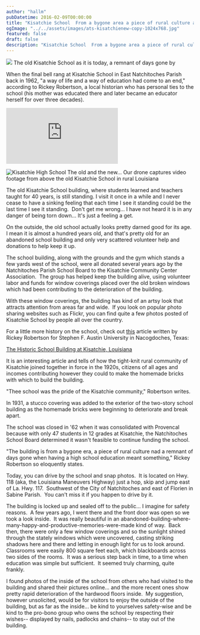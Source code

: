 ```yaml
---
author: "hallm"
pubDatetime: 2016-02-09T00:00:00
title: "Kisatchie School  From a bygone area a piece of rural culture and a remnant of days gone by"
ogImage: "../../assets/images/ats-kisatchienew-copy-1024x768.jpg"
featured: false
draft: false
description: "Kisatchie School  From a bygone area a piece of rural culture and a remnant of days gone by"
---
```


![](@assets/images/ats-kisatchienew-copy.jpg) The old Kisatchie School as it is today, a remnant of days gone by

When the final bell rang at Kisatchie School in East Natchitoches Parish back in 1962, "a way of life and a way of education had come to an end," according to Rickey Robertson, a local historian who has personal ties to the school (his mother was educated there and later became an educator herself for over three decades).

<iframe class="w-full aspect-video" src="https://www.youtube.com/embed/uQCuL6mRkWM" title="YouTube video player" frameborder="0" allow="accelerometer; autoplay; clipboard-write; encrypted-media; gyroscope; picture-in-picture; web-share" allowfullscreen></iframe>

<!--more-->

![Kisatchie High School](@assets/images/ats-kisatchienew4-copy.jpg) The old and the new... Our drone captures video footage from above the old Kisatchie School in rural Louisiana

The old Kisatchie School building, where students learned and teachers taught for 40 years, is still standing.  I visit it once in a while and I never cease to have a sinking feeling that each time I see it standing could be the last time I see it standing.  Don't get me wrong... I have not heard it is in any danger of being torn down... It's just a feeling a get.

On the outside, the old school actually looks pretty darned good for its age.  I mean it is almost a hundred years old, and that's pretty old for an abandoned school building and only very scattered volunteer help and donations to help keep it up.

The school building, along with the grounds and the gym which stands a few yards west of the school, were all donated several years ago by the Natchitoches Parish School Board to the Kisatchie Community Center Association.  The group has helped keep the building alive, using volunteer labor and funds for window coverings placed over the old broken windows which had been contributing to the deterioration of the building.

With these window coverings, the building has kind of an artsy look that attracts attention from areas far and wide.  If you look on popular photo sharing websites such as Flickr, you can find quite a few photos posted of Kisatchie School by people all over the country.

For a little more history on the school, check out [this](http://www.sfasu.edu/heritagecenter/7774.asp) article written by Rickey Robertson for Stephen F. Austin University in Nacogdoches, Texas:

[The Historic School Building at Kisatchie, Louisiana](http://www.sfasu.edu/heritagecenter/7774.asp)

It is an interesting article and tells of how the tight-knit rural community of Kisatchie joined together in force in the 1920s, citizens of all ages and incomes contributing however they could to make the homemade bricks with which to build the building.

"Thee school was the pride of the Kisatchie community," Robertson writes.

In 1931, a stucco covering was added to the exterior of the two-story school building as the homemade bricks were beginning to deteriorate and break apart.

The school was closed in '62 when it was consolidated with Provencal because with only 47 students in 12 grades at Kisatchie, the Natchitoches School Board determined it wasn't feasible to continue funding the school.

"The building is from a bygone era, a piece of rural culture nad a remnant of days gone when having a high school education meant something," Rickey Robertson so eloquently states.

Today, you can drive by the school and snap photos.  It is located on Hwy. 118 (aka, the Louisiana Maneuvers Highway) just a hop, skip and jump east of La. Hwy. 117.  Southwest of the City of Natchitoches and east of Florien in Sabine Parish.  You can't miss it if you happen to drive by it.

The building is locked up and sealed off to the public... I imagine for safety reasons.  A few years ago, I went there and the front door was open so we took a look inside.  It was really beautiful in an abandoned-building-where-many-happy-and-productive-memories-were-made kind of way.  Back then, there were only a few window coverings and so the sunlight shined through the stately windows which were uncovered, casting striking shadows here and there and letting in enough light for us to look around.  Classrooms were easily 800 square feet each, which blackboards across two sides of the rooms.  It was a serious step back in time, to a time when education was simple but sufficient.  It seemed truly charming, quite frankly.

I found photos of the inside of the school from others who had visited to the building and shared their pictures online... and the more recent ones show pretty rapid deterioration of the hardwood floors inside.  My suggestion, however unsolicited, would be for visitors to enjoy the outside of the building, but as far as the inside... be kind to yourselves safety-wise and be kind to the pro-bono group who owns the school by respecting their wishes-- displayed by nails, padlocks and chains-- to stay out of the building.
